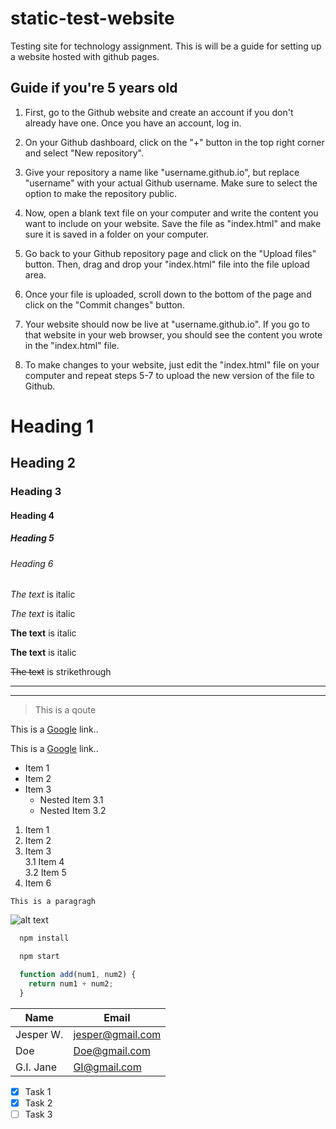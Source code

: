 # static-test-website
Testing site for technology assignment. This is will be a guide for setting up a website hosted with github pages.


## Guide if you're 5 years old

1. First, go to the Github website and create an account if you don't already have one. Once you have an account, log in.

2. On your Github dashboard, click on the "+" button in the top right corner and select "New repository".

3. Give your repository a name like "username.github.io", but replace "username" with your actual Github username. Make sure to select the option to make the repository public.

4. Now, open a blank text file on your computer and write the content you want to include on your website. Save the file as "index.html" and make sure it is saved in a folder on your computer.

5. Go back to your Github repository page and click on the "Upload files" button. Then, drag and drop your "index.html" file into the file upload area.

6. Once your file is uploaded, scroll down to the bottom of the page and click on the "Commit changes" button.

7. Your website should now be live at "username.github.io". If you go to that website in your web browser, you should see the content you wrote in the "index.html" file.

8. To make changes to your website, just edit the "index.html" file on your computer and repeat steps 5-7 to upload the new version of the file to Github.


<!-- Headings -->
# Heading 1
## Heading 2
### Heading 3
#### Heading 4
##### Heading 5
###### Heading 6

<!-- Italics -->
*The text* is italic

_The text_ is italic

<!-- Strong -->
**The text** is italic

__The text__ is italic


<!-- Strikethrough -->
~~The text~~ is strikethrough

<!-- Horizontal Rule -->
---
___

<!-- Blockquote -->
> This is a qoute


<!-- Link -->
This is a [Google](https://www.google.com) link..


<!-- Titlelink (hover over link)-->
This is a [Google](https://www.google.com "Google link try me") link..


<!-- Unordered List -->
* Item 1
* Item 2
* Item 3
    * Nested Item 3.1
    * Nested Item 3.2


<!-- ordered List (will update number automaticly. Even if an item is deleted) -->
1. Item 1
1. Item 2
1. Item 3  
    3.1 Item 4  
    3.2 Item 5
1. Item 6


<!-- Inline Code Block-->
`This is a paragragh`


<!-- Images -->
![alt text](https://emmer.dev/static/img/blog/common-markdown-mistakes.jpg)



<!-- Github MarkDown -->
```bash
  npm install

  npm start
```


```javascript
  function add(num1, num2) {
    return num1 + num2;
  }
```


<!-- Tables -->
| Name      | Email           |
|-----------|-----------------|
|Jesper W.  |jesper@gmail.com |
|Doe        |Doe@gmail.com    |
|G.I. Jane  |GI@gmail.com     | 


<!-- Task List -->
* [x] Task 1
* [x] Task 2
* [ ] Task 3
